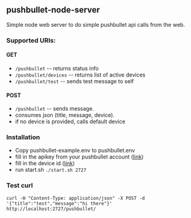 ## pushbullet-node-server

Simple node web server to do simple pushbullet api calls from the web. 

### Supported URIs:

#### GET
- `/pushbullet` -- returns status info
- `/pushbullet/devices` -- returns list of active devices
- `/pushbullet/test` -- sends test message to self

#### POST
- `/pushbullet` -- sends message. 
 - consumes json (title, message, device).
 - if no device is provided, calls default device

### Installation
- Copy pushbullet-example.env to pushbullet.env
- fill in the apikey from your pushbullet account ([link](https://docs.pushbullet.com/#api-quick-start))
- fill in the device id ([link](https://github.com/alexwhitman/node-pushbullet-api#target-devices))
- run start.sh `./start.sh 2727`

### Test curl
```
curl -H "Content-Type: application/json" -X POST -d '{"title":"test","message":"hi there"}' http://localhost:2727/pushbullet/
```